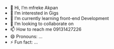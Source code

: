 - 👋 Hi, I’m mfreke Akpan
- 👀 I’m interested in Gigs
- 🌱 I’m currently learning front-end Development
- 💞️ I’m looking to collaborate on 
- 📫 How to reach me 09131427226
- 😄 Pronouns: ...
- ⚡ Fun fact: ...

<!---
1spiritAKpan/1spiritAKpan is a ✨ special ✨ repository because its `README.md` (this file) appears on your GitHub profile.
You can click the Preview link to take a look at your changes.
--->
